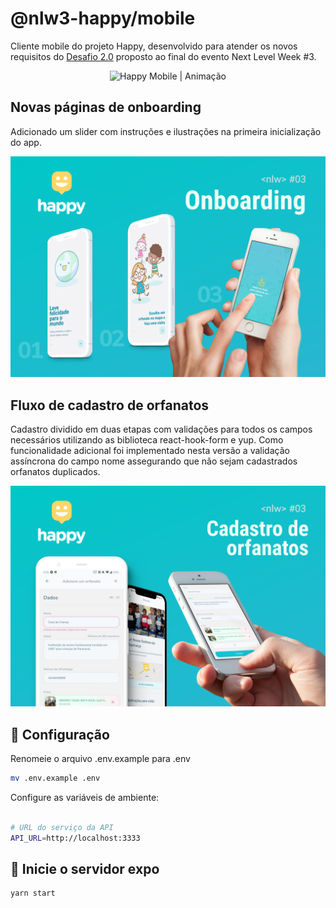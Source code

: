 # @nlw3-happy/mobile

Cliente mobile do projeto Happy, desenvolvido para atender os novos requisitos do [Desafio 2.0](https://www.notion.so/Vers-o-2-0-do-Happy-c754db7a4d41469e8c2d00fcf75392c4) proposto ao final do evento Next Level Week #3.  

<p align="center">
  <img alt="Happy Mobile | Animação" src=".github/animated.gif" width="640px">
</p>

## Novas páginas de onboarding
Adicionado um slider com instruções e ilustrações na primeira inicialização do app.

<p align="center">
  <img alt="Happy Mobile | Onboarding" src=".github/onboarding.png" width="800px">
</p>

## Fluxo de cadastro de orfanatos

Cadastro dividido em duas etapas com validações para todos os campos necessários utilizando as biblioteca react-hook-form e yup. Como funcionalidade adicional foi implementado nesta versão a validação assíncrona do campo nome assegurando que não sejam cadastrados orfanatos duplicados.

<p align="center">
  <img alt="Happy Mobile | Orfanatos" src=".github/orfanatos.png" width="800px">
</p>


## :wrench: Configuração

Renomeie o arquivo .env.example para .env
```bash
mv .env.example .env
```

Configure as variáveis de ambiente:
```bash

# URL do serviço da API
API_URL=http://localhost:3333
```

## :rocket: Inicie o servidor expo

```
yarn start
```
